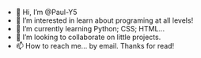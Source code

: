 - 👋 Hi, I’m @Paul-Y5
- 👀 I’m interested in learn about programing at all levels!
- 🌱 I’m currently learning Python; CSS; HTML...
- 💞️ I’m looking to collaborate on little projects.
- 📫 How to reach me... by email.
Thanks for read!
